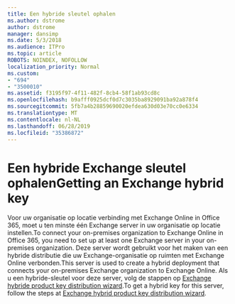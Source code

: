 ```yaml
---
title: Een hybride sleutel ophalen
ms.author: dstrome
author: dstrome
manager: dansimp
ms.date: 5/3/2018
ms.audience: ITPro
ms.topic: article
ROBOTS: NOINDEX, NOFOLLOW
localization_priority: Normal
ms.custom:
- "694"
- "3500010"
ms.assetid: f3195f97-4f11-482f-8cb4-58f1ab93cd8c
ms.openlocfilehash: b9afff0925dcf0d7c3035ba8929091ba92a878f4
ms.sourcegitcommit: 5fb7a4b28859690020efdea630d03e70cc0e6334
ms.translationtype: MT
ms.contentlocale: nl-NL
ms.lasthandoff: 06/28/2019
ms.locfileid: "35386872"
---
```

# <a name="getting-an-exchange-hybrid-key"></a><span data-ttu-id="b86b0-102">Een hybride Exchange sleutel ophalen</span><span class="sxs-lookup"><span data-stu-id="b86b0-102">Getting an Exchange hybrid key</span></span>

<span data-ttu-id="b86b0-103">Voor uw organisatie op locatie verbinding met Exchange Online in Office 365, moet u ten minste één Exchange server in uw organisatie op locatie instellen.</span><span class="sxs-lookup"><span data-stu-id="b86b0-103">To connect your on-premises organization to Exchange Online in Office 365, you need to set up at least one Exchange server in your on-premises organization.</span></span> <span data-ttu-id="b86b0-104">Deze server wordt gebruikt voor het maken van een hybride distributie die uw Exchange-organisatie op ruimten met Exchange Online verbonden.</span><span class="sxs-lookup"><span data-stu-id="b86b0-104">This server is used to create a hybrid deployment that connects your on-premises Exchange organization to Exchange Online.</span></span> <span data-ttu-id="b86b0-105">Als u een hybride-sleutel voor deze server, volg de stappen op [Exchange hybride product key distribution wizard](https://aka.ms/hybridkey).</span><span class="sxs-lookup"><span data-stu-id="b86b0-105">To get a hybrid key for this server, follow the steps at [Exchange hybrid product key distribution wizard](https://aka.ms/hybridkey).</span></span>
  